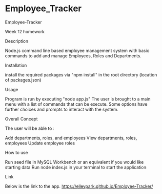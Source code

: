 # Employee_Tracker



Employee-Tracker

Week 12 homework



Description


Node.js command line based employee management system with basic commands to add and manage Employees, Roles and Departments.


Installation


install the required packages via "npm install" in the root directory (location of packages.json)


Usage



Program is run by executing "node app.js" The user is brought to a main menu with a list of commands that can be execute. Some options have further choices and prompts to interact with the system.


Overall Concept



The user will be able to :

Add departments, roles, and employees
View departments, roles, employees
Update employee roles





How to use


Run seed file in MySQL Workbench or an equivalent if you would like starting data
Run node index.js in your terminal to start the application



Link



Below is the link to the app. https://ellevpark.github.io/Employee-Tracker/
